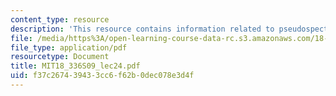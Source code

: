 ```yaml
---
content_type: resource
description: 'This resource contains information related to pseudospectral methods. '
file: /media/https%3A/open-learning-course-data-rc.s3.amazonaws.com/18-336-numerical-methods-for-partial-differential-equations-spring-2009/f37c267439433cc6f62b0dec078e3d4f_MIT18_336S09_lec24.pdf
file_type: application/pdf
resourcetype: Document
title: MIT18_336S09_lec24.pdf
uid: f37c2674-3943-3cc6-f62b-0dec078e3d4f
---
```

